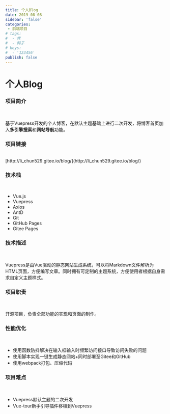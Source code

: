```yaml
---
title: 个人Blog
date: 2019-08-08
sidebar: 'false'
categories:
 - 前端项目
# tags:
#  - 烤
#  - 鸭子
# keys:
#  - '123456'
publish: false
---
```

# 个人Blog
### 项目简介

<br>

基于Vuepress开发的个人博客，在默认主题基础上进行二次开发，将博客首页加入**多引擎搜索**和**网站导航**功能。

### 项目链接

<br>
[http://li_chun529.gitee.io/blog/](http://li_chun529.gitee.io/blog/)


### 技术栈

<br>

+ Vue.js 
+ Vuepress
+ Axios
+ AntD
+ Git 
+ GitHub Pages
+ Gitee Pages

### 技术描述

<br>

Vuepress是由Vue驱动的静态网站生成系统，可以将Markdown文件解析为HTML页面，方便编写文章。同时拥有可定制的主题系统，方便使用者根据自身需求自定义主题样式。

### 项目职责

<br>

开源项目，负责全部功能的实现和页面的制作。

### 性能优化

<br>

+ 使用函数防抖解决在输入框输入时频繁访问接口导致访问失败的问题
+ 使用脚本实现一键生成静态网站+同时部署至Gitee和GitHub
+ 使用webpack打包、压缩代码

### 项目难点

<br>

+ Vuepress默认主题的二次开发
+ Vue-tour新手引导插件移植到Vuepress

<Vssue  />

